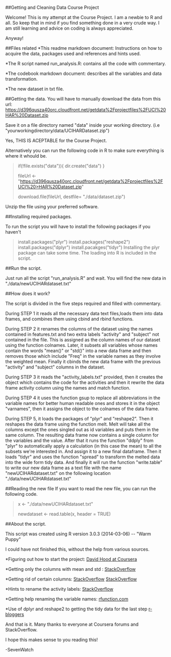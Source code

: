 ##Getting and Cleaning Data Course Project


Welcome! This is my attempt at the Course Project. I am a newbie to R and all.
So keep that in mind if you find something done in a very crude way. 
I am still learning and advice on coding is always appreciated.

Anyway!


##Files related
*This readme markdown document: Instructions on how to acquire the data, packages used and references and hints used.

*The R script named run_analysis.R: contains all the code with commentary.

*The codebook markdown document: describes all the variables and data transformation.

*The new dataset in txt file.


##Getting the data.
You will have to manually download the data from this url:  https://d396qusza40orc.cloudfront.net/getdata%2Fprojectfiles%2FUCI%20HAR%20Dataset.zip

Save it on a file directory named "data" inside your working directory. 
(i.e "yourworkingdirectory/data/UCIHARDataset.zip")

Yes, THIS IS ACEPTABLE for the Course Project. 

Alternatively you can run the following code in R to make sure everything is where it whould be.

>if(!file.exists("data")){
>      dir.create("data")
>      }
>
>fileUrl <- "https://d396qusza40orc.cloudfront.net/getdata%2Fprojectfiles%2FUCI%20>HAR%20Dataset.zip"
>
>download.file(fileUrl, destfile= "./data/dataset.zip")

Unzip the file using your preferred software. 


##Installing required packages.

To run the script you will have to install the following packages if you haven't
>install.packages("plyr")
>install.packages("reshape2")
>install.packages("dplyr")
>install.pacakges("tidyr")
Installing the plyr package can take some time.
The loading into R is included in the script.


##Run the script.

Just run all the script "run_analysis.R" and wait. 
You will find the new data in "./data/newUCIHARdataset.txt"

##How does it work?

The script is divided in the five steps required and filled with commentary.

During STEP 1 it reads all the necessary data text files,loads them into data frames, and combines them using cbind and rbind functions.

During STEP 2 it renames the columns of the dataset using the names contained in features.txt and two extra labels "activity" and "subject" not contained in the file. This is assigned as the column names of our dataset using the function colnames. Later, it subsets all variables whose names contain the words "mean()" or "std()" into a new data frame and then removes those which include "Freq" in the variable names as they involve the weighted mean. Finally it cbinds the new data frame with the previous "activity" and "subject" columns in the dataset.

During STEP 3 it reads the "activity_labels.txt" provided, then it creates the object which contains the code for the activities and then it rewrite the data frame activity column using the names and match function.

During STEP 4 it uses the function gsup to replace all abbreviations in the variable names for better human readable ones and stores it in the object "varnames", then it assigns the object to the colnames of the data frame.

During STEP 5, it loads the packages of "plyr" and "reshape2". Then it reshapes the data frame using the function melt.  Melt will take all the columns except the ones singled out as id variables and puts them in the same column. The resulting data frame now contains a single column for the variables and the  value. After that it runs the function "ddply" from "plyr" to automatically apply a calculation (in this case the mean) to all the subsets we're interested in. And assign it to a new final dataframe.
Then it loads "tidyr" and uses the function "spread" to transform the melted data into the wide form tidy data.
And finally it will run the function "write.table" to write our new data frame as a text file with the name "newUCIHARdataset.txt" on the following location "./data/newUCIHARdataset.txt"


##Reading the new file
If you want to read the new file, you can run the following code.

>x <- "./data/newUCIHARdataset.txt"
>
>newdataset <- read.table(x, header = TRUE)


##About the script.

This script was created using R version 3.0.3 (2014-03-06) -- "Warm Puppy"

I could have not finished this, without the help from various sources.

*Figuring out how to start the project: 
[David Hood at Coursera](https://class.coursera.org/getdata-007/forum/thread?thread_id=49)

*Getting only the columns with mean and std :
[StackOverflow](http://stackoverflow.com/questions/18587334/subset-data-to-contain-only-columns-whose-names-match-a-condition
)

*Getting rid of certain columns:
[StackOverflow](http://stackoverflow.com/questions/7072159/how-do-you-remove-columns-from-a-data-frame) [StackOverflow](http://stackoverflow.com/questions/4605206/drop-columns-r-data-frame)

*Hints to rename the activity labels:
[StackOverflow](http://stackoverflow.com/questions/10002536/how-do-i-replace-numeric-codes-with-value-labels-from-a-lookup-table)

*Getting help renaming the variable names:
[rfunction.com](http://rfunction.com/archives/2354)

*Use of dplyr and reshape2 to getting the tidy data for the last step
[r-bloggers](http://www.r-bloggers.com/using-r-quickly-calculating-summary-statistics-from-a-data-frame/)

And that is it. Many thanks to everyone at Coursera forums and StackOverflow.

I hope this makes sense to you reading this! 


-SevenWatch
